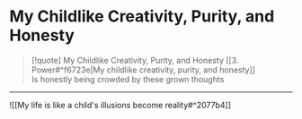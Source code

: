 # My Childlike Creativity, Purity, and Honesty

> [!quote] My Childlike Creativity, Purity, and Honesty
[[3. Power#^f6723e|My childlike creativity, purity, and honesty]]  
Is honestly being crowded by these grown thoughts

---

![[My life is like a child's illusions become reality#^2077b4]]
